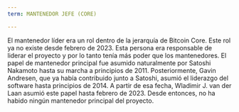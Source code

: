 ```yaml
---
term: MANTENEDOR JEFE (CORE)

---
```

El mantenedor líder era un rol dentro de la jerarquía de Bitcoin Core. Este rol ya no existe desde febrero de 2023. Esta persona era responsable de liderar el proyecto y por lo tanto tenía más poder que los mantenedores. El papel de mantenedor principal fue asumido naturalmente por Satoshi Nakamoto hasta su marcha a principios de 2011. Posteriormente, Gavin Andresen, que ya había contribuido junto a Satoshi, asumió el liderazgo del software hasta principios de 2014. A partir de esa fecha, Wladimir J. van der Laan asumió este papel hasta febrero de 2023. Desde entonces, no ha habido ningún mantenedor principal del proyecto.